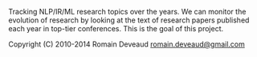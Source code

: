 Tracking NLP/IR/ML research topics over the years.
We can monitor the evolution of research by looking at the text of research papers published each year in top-tier conferences.
This is the goal of this project.

Copyright (C) 2010-2014 Romain Deveaud <romain.deveaud@gmail.com>
